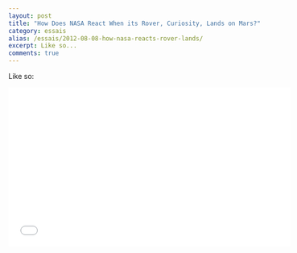 ```yaml
---
layout: post
title: "How Does NASA React When its Rover, Curiosity, Lands on Mars?"
category: essais
alias: /essais/2012-08-08-how-nasa-reacts-rover-lands/
excerpt: Like so...
comments: true
---
```


Like so:

<iframe width="560" height="315" src="//www.youtube.com/embed/EEZgw43GCQ8" frameborder="0"> </iframe>

<a href="https://plus.google.com/+VincentBarr0?rel=author"></a>